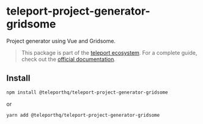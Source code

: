 # teleport-project-generator-gridsome

Project generator using Vue and Gridsome.

> This package is part of the [teleport ecosystem](https://github.com/teleporthq/teleport-code-generators). For a complete guide, check out the [official documentation](https://docs.teleporthq.io/).

## Install
```bash
npm install @teleporthq/teleport-project-generator-gridsome
```
or
```bash
yarn add @teleporthq/teleport-project-generator-gridsome
```
